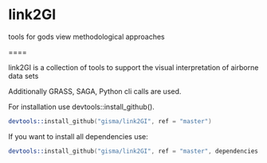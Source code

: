 # link2GI
tools for gods view methodological approaches

====

link2GI is a collection of tools to support the visual interpretation of airborne data sets

Additionally GRASS, SAGA, Python cli calls are used. 


For installation use devtools::install_github().

```S
devtools::install_github("gisma/link2GI", ref = "master")
```

If you want to install all dependencies use:

```S
devtools::install_github("gisma/link2GI", ref = "master", dependencies = TRUE, force = TRUE)
```
